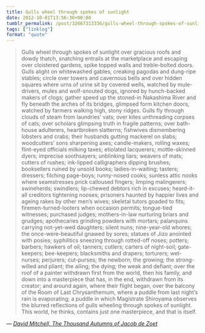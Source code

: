 ```yaml
---
title: Gulls wheel through spokes of sunlight
date: 2012-10-01T13:56:38+00:00
tumblr_permalink: /post/32667313336/gulls-wheel-through-spokes-of-sunlight-over
tags: ["linklog"]
format: "quote"
---
```


> Gulls wheel through spokes of sunlight over gracious roofs and dowdy thatch, snatching entrails at the marketplace and escaping over cloistered gardens, spike topped walls and treble-bolted doors. Gulls alight on whitewashed gables, creaking pagodas and dung-ripe stables; circle over towers and cavernous bells and over hidden squares where urns of urine sit by covered wells, watched by mule-drivers, mules and wolf-snouted dogs, ignored by hunch-backed makers of clogs; gather speed up the stoned-in Nakashima River and fly beneath the arches of its bridges, glimpsed form kitchen doors, watched by farmers walking high, stony ridges. Gulls fly through clouds of steam from laundries&rsquo; vats; over kites unthreading corpses of cats; over scholars glimpsing truth in fragile patterns; over bath-house adulterers, heartbroken slatterns; fishwives dismembering lobsters and crabs; their husbands gutting mackerel on slabs; woodcutters&rsquo; sons sharpening axes; candle-makers, rolling waxes; flint-eyed officials milking taxes; etiolated lacquerers; mottle-skinned dyers; imprecise soothsayers; unblinking liars; weavers of mats; cutters of rushes; ink-lipped calligraphers dipping brushes; booksellers ruined by unsold books; ladies-in-waiting; tasters; dressers; filching page-boys; runny-nosed cooks; sunless attic nooks where seamstresses prick calloused fingers; limping malingerers; swineherds; swindlers; lip-chewed debtors rich in excuses; heard-it-all creditors tightening nooses; prisoners haunted by happier lives and ageing rakes by other men&rsquo;s wives; skeletal tutors goaded to fits; firemen-turned-looters when occasion permits; tongue-tied witnesses; purchased judges; mothers-in-law nurturing briars and grudges; apothecaries grinding powders with mortars; palanquins carrying not-yet-wed daughters; silent nuns; nine-year-old whores; the once-were-beautiful gnawed by sores; statues of Jizo anointed with posies; syphilitics sneezing through rotted-off noses; potters; barbers; hawkers of oil; tanners; cutlers; carters of night-soil; gate-keepers; bee-keepers; blacksmiths and drapers; torturers; wet-nurses; perjurers; cut-purses; the newborn; the growing; the strong-willed and pliant; the ailing; the dying; the weak and defiant; over the roof of a painter withdrawn first from the world, then his family, and down into a masterpiece that has, in the end, withdrawn from its creator; and around again, where their flight began, over the balcony of the Room of Last Chrysanthemum, where a puddle from last night&rsquo;s rain is evaporating; a puddle in which Magistrate Shiroyama observes the blurred reflections of gulls wheeling through spokes of sunlight. This world, he thinks, contains just one masterpiece, and that is itself.

— <cite>[David Mitchell, _The Thousand Autumns of Jacob de Zoet_](https://www.goodreads.com/book/show/7141642-the-thousand-autumns-of-jacob-de-zoet)</cite>
